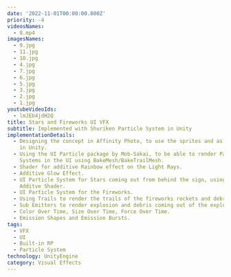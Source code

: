 ```yaml
---
date: '2022-11-01T00:00:00.000Z'
priority: -4
videosNames:
  - 8.mp4
imagesNames:
  - 9.jpg
  - 11.jpg
  - 10.jpg
  - 4.jpg
  - 7.jpg
  - 6.jpg
  - 5.jpg
  - 3.jpg
  - 2.jpg
  - 1.jpg
youtubeVideoIds:
  - lmJEb4jdH2Q
title: Stars and Fireworks UI VFX
subtitle: Implemented with Shuriken Particle System in Unity
implementationDetails:
  - Designing the concept in Affinity Photo, to use the sprites and as reference
    in Unity.
  - Using the UI Particle package by Mob-Sakai, to be able to render Particle
    Systems in the UI using BakeMesh/BakeTrailMesh.
  - Shader for additive Rainbow effect on the Light Rays.
  - Additive Glow Effect.
  - UI Particle System for Stars coming out from behind the sign, using an
    Additve Shader.
  - UI Particle System for the Fireworks.
  - Using Trails to render the trails of the fireworks rockets and debris.
  - Sub Emitters to render explosion and debris coming out of the explosion.
  - Color Over Time, Size Over Time, Force Over Time.
  - Emission Shapes and Emission Bursts.
tags:
  - VFX
  - UI
  - Built-in RP
  - Particle System
technology: UnityEngine
category: Visual Effects
---
```


